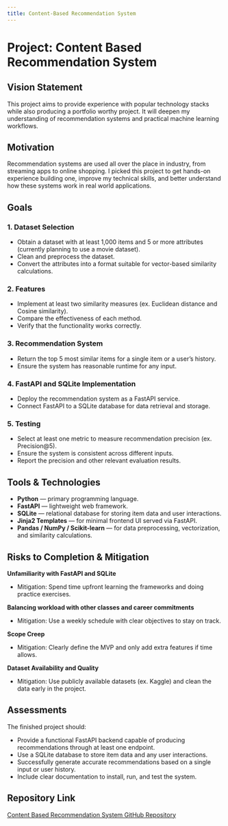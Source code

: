 ```yaml
---
title: Content-Based Recommendation System
---
```


# Project: Content Based Recommendation System

## Vision Statement
This project aims to provide experience with popular technology stacks while also producing a portfolio worthy project. It will deepen my understanding of recommendation systems and practical machine learning workflows.

## Motivation
Recommendation systems are used all over the place in industry, from streaming apps to online shopping. I picked this project to get hands-on experience building one, improve my technical skills, and better understand how these systems work in real world applications.

## Goals

### 1. Dataset Selection
- Obtain a dataset with at least 1,000 items and 5 or more attributes (currently planning to use a movie dataset).  
- Clean and preprocess the dataset.  
- Convert the attributes into a format suitable for vector-based similarity calculations.  

### 2. Features
- Implement at least two similarity measures (ex. Euclidean distance and Cosine similarity).  
- Compare the effectiveness of each method.  
- Verify that the functionality works correctly.  

### 3. Recommendation System
- Return the top 5 most similar items for a single item or a user’s history.  
- Ensure the system has reasonable runtime for any input.  

### 4. FastAPI and SQLite Implementation
- Deploy the recommendation system as a FastAPI service.  
- Connect FastAPI to a SQLite database for data retrieval and storage.  

### 5. Testing
- Select at least one metric to measure recommendation precision (ex. Precision@5).  
- Ensure the system is consistent across different inputs.  
- Report the precision and other relevant evaluation results.

## Tools & Technologies
- **Python** — primary programming language.
- **FastAPI** — lightweight web framework.
- **SQLite** — relational database for storing item data and user interactions.
- **Jinja2 Templates** — for minimal frontend UI served via FastAPI.
- **Pandas / NumPy / Scikit-learn** — for data preprocessing, vectorization, and similarity calculations.

## Risks to Completion & Mitigation
**Unfamiliarity with FastAPI and SQLite**
  - Mitigation: Spend time upfront learning the frameworks and doing practice exercises.  

**Balancing workload with other classes and career commitments**
  - Mitigation: Use a weekly schedule with clear objectives to stay on track.  

**Scope Creep**
  - Mitigation: Clearly define the MVP and only add extra features if time allows.  

**Dataset Availability and Quality**
  - Mitigation: Use publicly available datasets (ex. Kaggle) and clean the data early in the project.  

## Assessments
The finished project should:  
- Provide a functional FastAPI backend capable of producing recommendations through at least one endpoint.  
- Use a SQLite database to store item data and any user interactions.  
- Successfully generate accurate recommendations based on a single input or user history.  
- Include clear documentation to install, run, and test the system.  

## Repository Link
[Content Based Recommendation System GitHub Repository](https://github.com/swish0621/Content-Based-Recommendation-System-.git)


